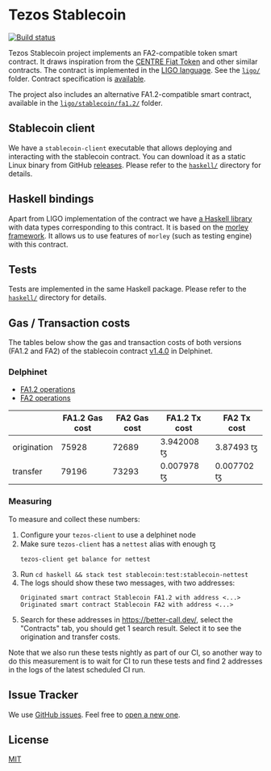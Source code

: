 <!--
SPDX-FileCopyrightText: 2020 TQ Tezos
SPDX-License-Identifier: MIT
-->

# Tezos Stablecoin

[![Build status](https://badge.buildkite.com/c38c76106a10aeaea23f487d41b52514f4ffb84974852021f7.svg?branch=master)](https://buildkite.com/serokell/stablecoin)

Tezos Stablecoin project implements an FA2-compatible token smart contract.
It draws inspiration from the [CENTRE Fiat Token](https://github.com/centrehq/centre-tokens/blob/78d964a1a8d481ffd8152772d7a66e47df54b3db/doc/tokendesign.md) and other similar contracts.
The contract is implemented in the [LIGO language](https://ligolang.org/).
See the [`ligo/`](ligo/) folder.
Contract specification is [available](/docs/specification.md).

The project also includes an alternative FA1.2-compatible smart contract, available in the [`ligo/stablecoin/fa1.2/`](ligo/stablecoin/fa1.2/) folder.

## Stablecoin client

We have a `stablecoin-client` executable that allows deploying and interacting with the stablecoin contract.
You can download it as a static Linux binary from GitHub [releases](https://github.com/tqtezos/stablecoin/releases).
Please refer to the [`haskell/`](/haskell/) directory for details.

## Haskell bindings

Apart from LIGO implementation of the contract we have [a Haskell library](haskell/) with data types corresponding to this contract.
It is based on the [morley framework](https://gitlab.com/morley-framework/morley).
It allows us to use features of `morley` (such as testing engine) with this contract.

## Tests

Tests are implemented in the same Haskell package.
Please refer to the [`haskell/`](/haskell/) directory for details.

## Gas / Transaction costs

The tables below show the gas and transaction costs of both versions (FA1.2 and FA2) of
the stablecoin contract [v1.4.0](https://github.com/tqtezos/stablecoin/releases/tag/v1.4.0) in Delphinet.

### Delphinet

* [FA1.2 operations](https://better-call.dev/delphinet/KT1AMAqrzMQqB6QK724Bagp8LL2JrdXEF3By/operations)
* [FA2 operations](https://better-call.dev/delphinet/KT1G3n8sDudm1FzCn9JYa5BM2QRaxgKry8My/operations)

|             | FA1.2 Gas cost | FA2 Gas cost | FA1.2 Tx cost | FA2 Tx cost |
| ----------- | -------------- | ------------ | ------------- | ----------- |
| origination | 75928          | 72689        | 3.942008 ꜩ    | 3.87493 ꜩ   |
| transfer    | 79196          | 73293        | 0.007978 ꜩ    | 0.007702 ꜩ  |

### Measuring

To measure and collect these numbers:
1. Configure your `tezos-client` to use a delphinet node
1. Make sure `tezos-client` has a `nettest` alias with enough ꜩ
    ```
    tezos-client get balance for nettest
    ```
1. Run `cd haskell && stack test stablecoin:test:stablecoin-nettest`
1. The logs should show these two messages, with two addresses:
    ```
    Originated smart contract Stablecoin FA1.2 with address <...>
    Originated smart contract Stablecoin FA2 with address <...>
    ```
1. Search for these addresses in <https://better-call.dev/>, select the "Contracts" tab, you should get 1 search result.
   Select it to see the origination and transfer costs.

Note that we also run these tests nightly as part of our CI, so another way to do this measurement is to wait for CI to run these tests and find 2 addresses in the logs of the latest scheduled CI run.

## Issue Tracker

We use [GitHub issues](https://github.com/tqtezos/stablecoin/issues).
Feel free to [open a new one](https://github.com/tqtezos/stablecoin/issues/new/choose).

## License

[MIT](/LICENSE)
